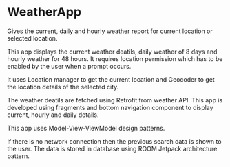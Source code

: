 # WeatherApp
Gives the current, daily and hourly weather report for current location or selected location. 

This app displays the current weather deatils, daily weather of 8 days and hourly weather for 48 hours. It requires location permission which has to be enabled by the user when a prompt occurs.

It uses Location manager to get the current location and Geocoder to get the location details of the selected city.

The weather deatils are fetched using Retrofit from weather API. This app is developed using fragments and bottom navigation component to display current, hourly and daily details.

This app uses Model-View-ViewModel design patterns.

If there is no network connection then the previous search data is shown to the user. The data is stored in database using ROOM Jetpack architecture pattern.
